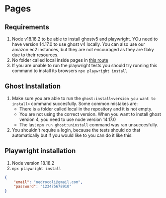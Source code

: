 # Pages

## Requirements

1. Node v18.18.2 to be able to install ghostv5 and playwright. YOu need to have version 14.17.0 to use ghost v4 locally.
You can also use our amazon ec2 instances, but they are not encouraged as they are flaky due to their resources. 
2. No folder called local inside pages in [this route](./pages)
3. If you are unable to run the playwright tests you should try running this command to install its browsers `npx playwright install`

## Ghost Installation

1. Make sure you are able to run the `ghost:install<version you want to install>` command succesfully. Some common mistakes are:
    - There is a folder called local in the repository and it is not empty.
    - You are not using the correct version. 
    When you want to install ghost version 4, you need to use node version 14.17.0
    - The last `npm run ghost:uninstall` command was ran unsuccesfully.
2. You shouldn't require a login, because the tests should do that automatically but if you would like to you can do it like this:

## Playwright installation

1. Node version 18.18.2
2. `npx playwright install`

```json
{
    "email": "nedrocoli@gmail.com",
    "password": "123475678910"
}
```